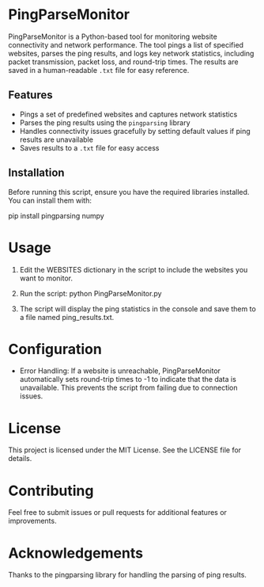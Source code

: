 # PingParseMonitor

PingParseMonitor is a Python-based tool for monitoring website connectivity and network performance. The tool pings a list of specified websites, parses the ping results, and logs key network statistics, including packet transmission, packet loss, and round-trip times. The results are saved in a human-readable `.txt` file for easy reference.

## Features

- Pings a set of predefined websites and captures network statistics
- Parses the ping results using the `pingparsing` library
- Handles connectivity issues gracefully by setting default values if ping results are unavailable
- Saves results to a `.txt` file for easy access

## Installation

Before running this script, ensure you have the required libraries installed. You can install them with:

pip install pingparsing numpy

# Usage
1. Edit the WEBSITES dictionary in the script to include the websites you want to monitor.

2. Run the script: python PingParseMonitor.py

3. The script will display the ping statistics in the console and save them to a file named ping_results.txt.

# Configuration
- Error Handling: If a website is unreachable, PingParseMonitor automatically sets round-trip times to -1 to indicate that the data is unavailable. This prevents the script from failing due to connection issues.

# License
This project is licensed under the MIT License. See the LICENSE file for details.

# Contributing
Feel free to submit issues or pull requests for additional features or improvements.

# Acknowledgements
Thanks to the pingparsing library for handling the parsing of ping results.
